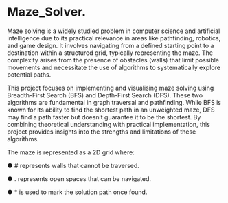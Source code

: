 # Maze_Solver.

Maze solving is a widely studied problem in computer science and artificial
intelligence due to its practical relevance in areas like pathfinding, robotics, and game
design. It involves navigating from a defined starting point to a destination within a
structured grid, typically representing the maze. The complexity arises from the
presence of obstacles (walls) that limit possible movements and necessitate the use of
algorithms to systematically explore potential paths.

This project focuses on implementing and visualising maze solving using
Breadth-First Search (BFS) and Depth-First Search (DFS). These two
algorithms are fundamental in graph traversal and pathfinding. While BFS is known
for its ability to find the shortest path in an unweighted maze, DFS may find a path
faster but doesn’t guarantee it to be the shortest. By combining theoretical
understanding with practical implementation, this project provides insights into the
strengths and limitations of these algorithms.

The maze is represented as a 2D grid where:

● # represents walls that cannot be traversed.

● . represents open spaces that can be navigated.

● * is used to mark the solution path once found.


